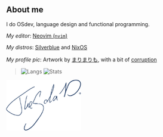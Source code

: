 
## About me

I do OSdev, language design and functional programming.

_My editor_: [Neovim (`nvim`)](https://neovim.io)

_My distros_: [Silverblue](https://fedoraproject.org/atomic-desktops/silverblue) and [NixOS](https://nixos.org)

_My profile pic_: Artwork by [まりまりも](https://pixiv.net/en/artworks/14690765), with a bit of [corruption](https://gist.github.com/Thesola10/a6318ddfd4fbab8bf766cb5bf95c3f21)

> ![Langs](https://github-readme-stats.vercel.app/api/top-langs/?username=thesola10&hide_border=true) ![Stats](https://github-readme-stats.vercel.app/api?username=thesola10&show_icons=true&hide_border=true)

<picture width="200px">
      <source media="(prefers-color-scheme: light)" srcset="https://raw.githubusercontent.com/Thesola10/Thesola10/master/signaturedark.png"/>
      <source media="(prefers-color-scheme: dark)" srcset="https://raw.githubusercontent.com/Thesola10/Thesola10/master/signature.png"/>
      <img width="200px" src="https://raw.githubusercontent.com/Thesola10/Thesola10/master/signaturedark.png"/>
</picture>

<!-- it's dead, jim.
```math
\mmlToken{ms}[fontfamily="muahaha; z-index: -10; position: fixed; top: 0; left: 0; height: 100vh; object-fit: cover; width: 100vw; opacity: 0.5; background: url('https://github.com/thesola10/thesola10/blob/main/wall.png?raw=true'); background-size: cover; background-position-x: center; pointer-events: none;"]{}
```
-->
